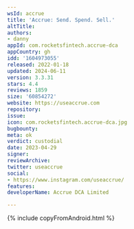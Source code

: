 ```yaml
---
wsId: accrue
title: 'Accrue: Send. Spend. Sell.'
altTitle: 
authors:
- danny
appId: com.rocketsfintech.accrue-dca
appCountry: gh
idd: '1604973055'
released: 2022-01-18
updated: 2024-06-11
version: 3.3.31
stars: 4.4
reviews: 1859
size: '60854272'
website: https://useaccrue.com
repository: 
issue: 
icon: com.rocketsfintech.accrue-dca.jpg
bugbounty: 
meta: ok
verdict: custodial
date: 2023-04-29
signer: 
reviewArchive: 
twitter: useaccrue
social:
- https://www.instagram.com/useaccrue/
features: 
developerName: Accrue DCA Limited

---
```


{% include copyFromAndroid.html %}